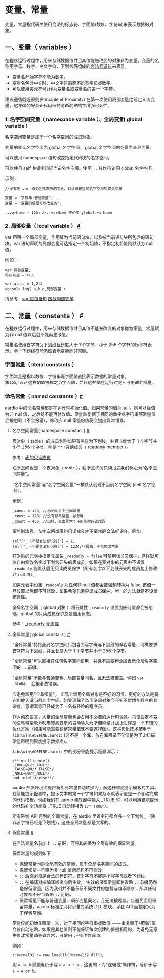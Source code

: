 # 变量、常量

变量、常量指代码中使用合法的标志符、字面值(数值、字符串)来表示数据的对象。

## 一、变量（ variables ）

在程序运行过程中，用来存储数据值并且其值能被改变的对象称为变量。变量的名称用字母、数字、中文字符、下划线等组成的[合法标识符](basic-syntax.md)来表示。  
  
- 变量名开始字符不能为数字。  
- 变量名包含中文时，中文字符前面不能有字母或数字。  
- 可以使用美元符号`$`作为变量名或变量名的第一个字符。  
  
建议遵循就近原则(Principle of Proximity) 在第一次使用局部变量之前定义该变量，这样做的好处让代码保持清晰的结构并增强可读性。  
  
### 1. 名字空间变量（ namespace variable ）、全局变量( global variable )

名字空间变量是属于一个[名字空间](namespace.md)的成员对象。  

变量的默认名字空间为 global 名字空间， global 名字空间的变量为全局变量。

可以使用 namespace 语句改变指定代码块的名字空间。

可以使用 self 关键字访问当前名字空间。使用 `..` 操作符访问 global 名字空间。

示例：

  
```aardio
//没有用 var 语句显式声明的变量，默认就是当前名字空间的成员变量

变量 = "字符串:普通变量";
变量 = "变量的值是可以改变的";

..varName = 123; //..varName 等价于 global.varName
```  

### 2. 局部变量（ local variable ） <a id="var" href="#var">&#x23;</a>


var 声明一个局部变量，作用域为当前语句块，以及被当前语句块所包含的语句块。var 语句声明的局部变量可选指定一个初始值，不指定初始值则默认为 null 值。

例如：

  
```aardio
var 局部变量;
局部变量 = 123;

var a,b,c = 1,2,3
console.log( a,b,c,局部变量 )
```  

请参考：[var 赋值语句](statements/assignment.md#var) [函数局部变量](function/definitions.md#var)  


## 二、常量（ constants ） <a id="constants" href="#constants">&#x23;</a>


在程序运行过程中，用来存储数据值并且其值不能被改变的对象称为常量，常量赋为非 null 值以后就不能再更改值。  

常量名使用首字符为下划线且长度大于 1 个字节、小于 256 个字节的标识符表示，单个下划线符号仍然表示变量而非常量。

### 字面常量（ literal constants ）

字面常量是指以数值、字符串等字面值直接表示数据的常量对象。  
象`123`,`"abc"`这样的值被称之为字面值，并且这些值在运行时是不可更改的常量。


### 命名常量（ named constants ）<a id="named-constants" href="#named-constants">&#x23;</a>

aardio 中的命名常量都是在运行时初始化值。如果常量的值为 null，则可以赋值为非 null 值，之后就不能再修改值。常量重复赋于相同的数字或字符串等常量值会被忽略（不会报错），修改非 null 常量的值将会抛出异常错误。  

1. 名字空间常量( namespace constant ) <a id="namespace-constant" href="#namespace-constant">&#x23;</a>

    表对象（ table ）的成员名称如果首字符为下划线，并且长度大于 1 个字节并小于 256 个字节，则是一个只读成员（ readonly member ）。
    
    参考：[表的只读成员](datatype/table/_.md#readonly-member) 

    名字空间也是一个表对象（ table ），名字空间的只读成员我们称之为"名字空间常量"。
    
    "名字空间常量"与"名字空间变量"一样默认创建于当前名字空间 (self 名字空间 )。  
 
    示例：   

    ```aardio
    _const = 123; //初始化名字空间常量
    _const = 123; //没有修改常量，被忽略
    _const = 456; //出错，抛出异常：不能修改只读成员
    ```  
    
    要特别注意，名字空间或表的只读成员并不要求是合法标识符，例如： 

    ```aardio
    self["_ (不是合法标识符)"] = 1;
    self["_ (不是合法标识符)"] = 1234;//报错，不能修改常量
    ```  
    
    在对象的元表中指定元属性 `_readonly = false` 可禁用读成员保护，这样就可以自由修改名字以下划线开头的表成员。如果在表对象的元表中不设置 `_readonly` 则默认启用只读成员保护（所有名字以下划线开头的成员禁止修改非 null 值）。  
    
    如果元表中设置  `_readonly`  为任何非 null 值都会被强制转换为 false,  该值一旦设置以后即不可修改，如果希望启用只读成员保护，唯一的方法就是不设置该属性。  
    
    全局名字空间（ global 对象 ）将元属性 `_readonly` 设置为任何值都会被忽略，global 的只读成员保护总是启用状态。  

    参考：[_readonly 元属性](datatype/table/meta.md#_readonly)
  
  
2. 全局常量( global constant )  <a id="global-constant" href="#global-constant">&#x23;</a>


    "全局常量"特指全局名字空间只包含大写字母与下划线的命名常量，同样要求首字符为下划线，并且长度大于 1 个字节并小于 256 个字节。

    "全局常量"可以直接在任何名字空间使用，并且不需要再添加表示全局名字空间的 `..` 前缀。

    "全局常量"不能与普通变量、局部变量同名，且无法被覆盖。例如 `var _GLOBAL ` 会报语法错误。  
    
    应避免滥用"全局常量"。 实际上滥用全局对象是不好的习惯，更好的方法是将它们放入适当的名字空间。如果理解了滥用全局对象会不知不觉增加程序的复杂度，意谓着您已经成为了一名有经验的程序员。  

    作为动态语言，大量的全局常量也会占用不必要的运行时资源。将值固定不变的全局常量改为利用智能提示的自动输入为字面常量并加上注释是一个不错的优化方案（如果可能需要调整常量值就不要这样做）。这种优化技术被用于 `libs\win\#DEFINE.aardio` (这不是一个库，放在库目录下仅仅是为了让扫描常量声明到智能提示数据库)。 

    `libs\win\#DEFINE.aardio` 中的部分智能提示配置演示：
    ```
    /**intellisense() 
    _TRUE=@1/*_TRUE*/
    _FALSE=@0/*_FALSE*/
    _NULL=@0/*_NULL*/
    end intellisense**/
    ```

    aardio 开发环境里提供将全局常量自动转换为上面这种智能提示模板的工具。在智能提示配置中，提示文本的第一个字符如果为 `@` 就表示这是一个自动完成的代码模板。例如我们在 aardio 编辑器中输入 _TRUE 时，可以利用智能提示的代码补全功能将 _TRUE 自动转换为 `1/*_TRUE*/`。

    所有系统 API 用到的全局常量，在 aardio 里首字符都会多一个下划线 `_`（除非首字符已经是下划线），这些全局常量都是大写的。　

3. 保留常量  <a id="reserved-constant" href="#reserved-constant">&#x23;</a>

    在合法变量名前加上 `::` 前缀，可将其转换为全局有效的保留常量。  

    保留常量的规则如下：
    - 保留常量也是全局有效的常量，属于全局名字空间的成员。
    - 保留常量一旦赋为非 null 值后同样不可修改。 
    - `::` 后面必须是合法的标识符，首个字符不能是小写字母或者下划线。
    - `::` 在编译期按编译顺序向后生效， 生效的保留常量即使省略 `::` 前缀仍然是保留常量。因为我们并不能保证不同文件的加载与编译顺序，所以任何时候都不应当省略 `::` 前缀。
    - 保留常量不能与普通变量、局部变量同名，且无法被覆盖。应避免滥用保留常量，aardio 标准库只将少量的系统 DLL 模块、系统 API 函数定义为了保留常量。 

    常量仅能初始化赋值一次，对于相同的字符串或数值 —— 重复赋于相同的值会被自动忽略。如果是其他值则不能保证每次创建的值是相同的，为避免无意中修改常量值导致异常，可使用 `:=` 操作符赋值。  
    
    例如：  
    
    ```aardio
    ::Kernel32 := raw.loadDll("Kernel32.dll");
    ```  

    用 `a := b` 赋值等价于写  `a = a : b` ，这里的 `:` 为"逻辑或"操作符，等价于写  `a = a or b`。 